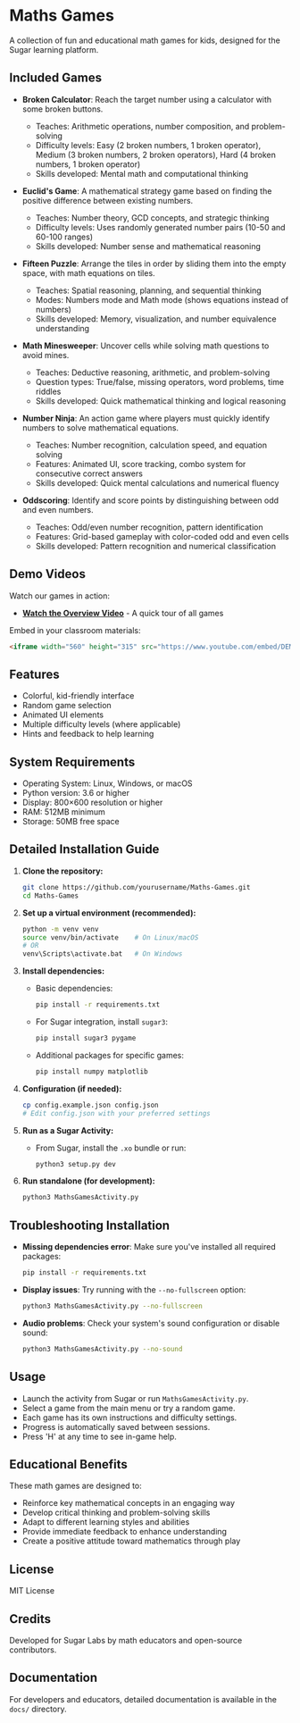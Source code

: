 # Maths Games

A collection of fun and educational math games for kids, designed for the Sugar learning platform.

## Included Games

- **Broken Calculator**: Reach the target number using a calculator with some broken buttons.
  - Teaches: Arithmetic operations, number composition, and problem-solving
  - Difficulty levels: Easy (2 broken numbers, 1 broken operator), Medium (3 broken numbers, 2 broken operators), Hard (4 broken numbers, 1 broken operator)
  - Skills developed: Mental math and computational thinking

- **Euclid's Game**: A mathematical strategy game based on finding the positive difference between existing numbers.
  - Teaches: Number theory, GCD concepts, and strategic thinking
  - Difficulty levels: Uses randomly generated number pairs (10-50 and 60-100 ranges)
  - Skills developed: Number sense and mathematical reasoning

- **Fifteen Puzzle**: Arrange the tiles in order by sliding them into the empty space, with math equations on tiles.
  - Teaches: Spatial reasoning, planning, and sequential thinking
  - Modes: Numbers mode and Math mode (shows equations instead of numbers)
  - Skills developed: Memory, visualization, and number equivalence understanding

- **Math Minesweeper**: Uncover cells while solving math questions to avoid mines.
  - Teaches: Deductive reasoning, arithmetic, and problem-solving
  - Question types: True/false, missing operators, word problems, time riddles
  - Skills developed: Quick mathematical thinking and logical reasoning

- **Number Ninja**: An action game where players must quickly identify numbers to solve mathematical equations.
  - Teaches: Number recognition, calculation speed, and equation solving
  - Features: Animated UI, score tracking, combo system for consecutive correct answers
  - Skills developed: Quick mental calculations and numerical fluency

- **Oddscoring**: Identify and score points by distinguishing between odd and even numbers.
  - Teaches: Odd/even number recognition, pattern identification
  - Features: Grid-based gameplay with color-coded odd and even cells
  - Skills developed: Pattern recognition and numerical classification

## Demo Videos

Watch our games in action:

- [**Watch the Overview Video**](https://example.com/maths-games-overview) - A quick tour of all games

Embed in your classroom materials:
```html
<iframe width="560" height="315" src="https://www.youtube.com/embed/DEMO_VIDEO_ID" frameborder="0" allowfullscreen></iframe>
```

## Features

- Colorful, kid-friendly interface
- Random game selection
- Animated UI elements
- Multiple difficulty levels (where applicable)
- Hints and feedback to help learning

## System Requirements

- Operating System: Linux, Windows, or macOS
- Python version: 3.6 or higher
- Display: 800×600 resolution or higher
- RAM: 512MB minimum
- Storage: 50MB free space

## Detailed Installation Guide

1. **Clone the repository:**
   ```bash
   git clone https://github.com/yourusername/Maths-Games.git
   cd Maths-Games
   ```

2. **Set up a virtual environment (recommended):**
   ```bash
   python -m venv venv
   source venv/bin/activate    # On Linux/macOS
   # OR
   venv\Scripts\activate.bat   # On Windows
   ```

3. **Install dependencies:**
   - Basic dependencies:
     ```bash
     pip install -r requirements.txt
     ```
   - For Sugar integration, install `sugar3`:
     ```bash
     pip install sugar3 pygame
     ```
   - Additional packages for specific games:
     ```bash
     pip install numpy matplotlib
     ```

4. **Configuration (if needed):**
   ```bash
   cp config.example.json config.json
   # Edit config.json with your preferred settings
   ```

5. **Run as a Sugar Activity:**
   - From Sugar, install the `.xo` bundle or run:
     ```bash
     python3 setup.py dev
     ```

6. **Run standalone (for development):**
   ```bash
   python3 MathsGamesActivity.py
   ```

## Troubleshooting Installation

- **Missing dependencies error**: Make sure you've installed all required packages:
  ```bash
  pip install -r requirements.txt
  ```

- **Display issues**: Try running with the `--no-fullscreen` option:
  ```bash
  python3 MathsGamesActivity.py --no-fullscreen
  ```

- **Audio problems**: Check your system's sound configuration or disable sound:
  ```bash
  python3 MathsGamesActivity.py --no-sound
  ```

## Usage

- Launch the activity from Sugar or run `MathsGamesActivity.py`.
- Select a game from the main menu or try a random game.
- Each game has its own instructions and difficulty settings.
- Progress is automatically saved between sessions.
- Press 'H' at any time to see in-game help.

## Educational Benefits

These math games are designed to:
- Reinforce key mathematical concepts in an engaging way
- Develop critical thinking and problem-solving skills
- Adapt to different learning styles and abilities
- Provide immediate feedback to enhance understanding
- Create a positive attitude toward mathematics through play

## License

MIT License

## Credits

Developed for Sugar Labs by math educators and open-source contributors.

## Documentation

For developers and educators, detailed documentation is available in the `docs/` directory.
